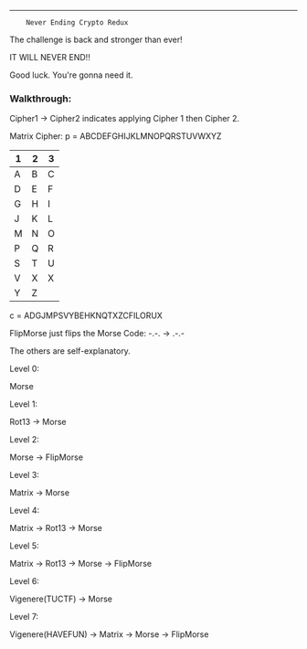 ------------------------------------------
        Never Ending Crypto Redux
        
The challenge is back and stronger than ever!  
  
IT WILL NEVER END!!  

Good luck. You're gonna need it.


### Walkthrough:

Cipher1 -> Cipher2 indicates applying Cipher 1 then Cipher 2.

Matrix Cipher:
p = ABCDEFGHIJKLMNOPQRSTUVWXYZ

| 1 | 2 | 3 |
|---|---|---| 
| A | B | C |
| D | E | F |
| G | H | I |
| J | K | L |
| M | N | O |
| P | Q | R |
| S | T | U |
| V | X | X |
| Y | Z |   |

c = ADGJMPSVYBEHKNQTXZCFILORUX

FlipMorse just flips the Morse Code: -.-. -> .-.-

The others are self-explanatory.

Level 0:

Morse

Level 1:

Rot13 -> Morse

Level 2:

Morse -> FlipMorse

Level 3:

Matrix -> Morse

Level 4:

Matrix -> Rot13 -> Morse

Level 5:

Matrix -> Rot13 -> Morse -> FlipMorse

Level 6:

Vigenere(TUCTF) -> Morse

Level 7:

Vigenere(HAVEFUN) -> Matrix -> Morse -> FlipMorse


